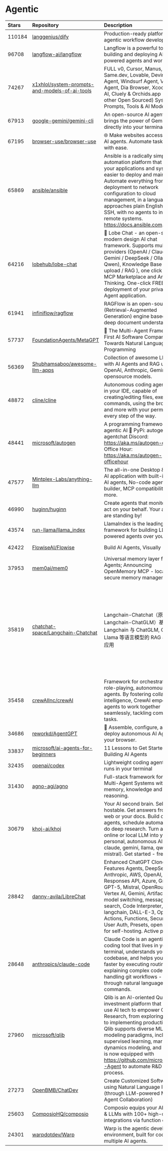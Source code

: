 
# Agentic

| Stars | Repository| Description | Language | Updated | Created|
| :- | :- | :- | :- | :- | :- |
|110184|[langgenius/dify](https://github.com/langgenius/dify)|Production-ready platform for agentic workflow development.|TypeScript|2025-08-08T07:39:31Z|2023-04-12T07:40:24Z|
|96708|[langflow-ai/langflow](https://github.com/langflow-ai/langflow)|Langflow is a powerful tool for building and deploying AI-powered agents and workflows.|Python|2025-08-08T07:45:31Z|2023-02-08T22:28:03Z|
|74267|[x1xhlol/system-prompts-and-models-of-ai-tools](https://github.com/x1xhlol/system-prompts-and-models-of-ai-tools)|FULL v0, Cursor, Manus, Same.dev, Lovable, Devin, Replit Agent, Windsurf Agent, VSCode Agent, Dia Browser, Xcode, Trae AI, Cluely & Orchids.app (And other Open Sourced) System Prompts, Tools & AI Models.|/|2025-08-08T07:38:31Z|2025-03-05T16:38:29Z|
|67913|[google-gemini/gemini-cli](https://github.com/google-gemini/gemini-cli)|An open-source AI agent that brings the power of Gemini directly into your terminal.|TypeScript|2025-08-08T07:46:02Z|2025-04-17T17:04:31Z|
|67195|[browser-use/browser-use](https://github.com/browser-use/browser-use)|🌐 Make websites accessible for AI agents. Automate tasks online with ease.|Python|2025-08-08T07:40:32Z|2024-10-31T16:00:56Z|
|65869|[ansible/ansible](https://github.com/ansible/ansible)|Ansible is a radically simple IT automation platform that makes your applications and systems easier to deploy and maintain. Automate everything from code deployment to network configuration to cloud management, in a language that approaches plain English, using SSH, with no agents to install on remote systems. https://docs.ansible.com.|Python|2025-08-08T07:36:33Z|2012-03-06T14:58:02Z|
|64216|[lobehub/lobe-chat](https://github.com/lobehub/lobe-chat)|🤯 Lobe Chat - an open-source, modern design AI chat framework. Supports multiple AI providers (OpenAI / Claude 4 / Gemini / DeepSeek / Ollama / Qwen), Knowledge Base (file upload / RAG ), one click install MCP Marketplace and Artifacts / Thinking. One-click FREE deployment of your private AI Agent application.|TypeScript|2025-08-08T07:42:35Z|2023-05-21T07:19:12Z|
|61941|[infiniflow/ragflow](https://github.com/infiniflow/ragflow)|RAGFlow is an open-source RAG (Retrieval-Augmented Generation) engine based on deep document understanding.|TypeScript|2025-08-08T07:44:31Z|2023-12-12T06:13:13Z|
|57737|[FoundationAgents/MetaGPT](https://github.com/FoundationAgents/MetaGPT)|🌟 The Multi-Agent Framework: First AI Software Company, Towards Natural Language Programming|Python|2025-08-08T07:44:40Z|2023-06-30T09:04:55Z|
|56369|[Shubhamsaboo/awesome-llm-apps](https://github.com/Shubhamsaboo/awesome-llm-apps)|Collection of awesome LLM apps with AI Agents and RAG using OpenAI, Anthropic, Gemini and opensource models.|Python|2025-08-08T07:39:35Z|2024-04-29T05:30:25Z|
|48872|[cline/cline](https://github.com/cline/cline)|Autonomous coding agent right in your IDE, capable of creating/editing files, executing commands, using the browser, and more with your permission every step of the way.|TypeScript|2025-08-08T07:45:31Z|2024-07-06T07:28:10Z|
|48441|[microsoft/autogen](https://github.com/microsoft/autogen)|A programming framework for agentic AI 🤖 PyPi: autogen-agentchat Discord: https://aka.ms/autogen-discord Office Hour: https://aka.ms/autogen-officehour|Python|2025-08-08T07:44:31Z|2023-08-18T11:43:45Z|
|47577|[Mintplex-Labs/anything-llm](https://github.com/Mintplex-Labs/anything-llm)|The all-in-one Desktop & Docker AI application with built-in RAG, AI agents, No-code agent builder, MCP compatibility,  and more.|JavaScript|2025-08-08T06:53:22Z|2023-06-04T02:29:14Z|
|46990|[huginn/huginn](https://github.com/huginn/huginn)|Create agents that monitor and act on your behalf.  Your agents are standing by!|Ruby|2025-08-08T02:38:47Z|2013-03-10T06:00:31Z|
|43574|[run-llama/llama_index](https://github.com/run-llama/llama_index)|LlamaIndex is the leading framework for building LLM-powered agents over your data.|Python|2025-08-08T07:45:56Z|2022-11-02T04:24:54Z|
|42422|[FlowiseAI/Flowise](https://github.com/FlowiseAI/Flowise)|Build AI Agents, Visually|TypeScript|2025-08-08T07:39:26Z|2023-03-31T12:23:09Z|
|37953|[mem0ai/mem0](https://github.com/mem0ai/mem0)|Universal memory layer for AI Agents; Announcing OpenMemory MCP - local and secure memory management.|Python|2025-08-08T07:35:35Z|2023-06-20T08:58:36Z|
|35819|[chatchat-space/Langchain-Chatchat](https://github.com/chatchat-space/Langchain-Chatchat)|Langchain-Chatchat（原Langchain-ChatGLM）基于 Langchain 与 ChatGLM, Qwen 与 Llama 等语言模型的 RAG 与 Agent 应用 | Langchain-Chatchat (formerly langchain-ChatGLM), local knowledge based LLM (like ChatGLM, Qwen and Llama) RAG and Agent app with langchain |TypeScript|2025-08-08T01:39:23Z|2023-03-31T12:12:45Z|
|35458|[crewAIInc/crewAI](https://github.com/crewAIInc/crewAI)|Framework for orchestrating role-playing, autonomous AI agents. By fostering collaborative intelligence, CrewAI empowers agents to work together seamlessly, tackling complex tasks.|Python|2025-08-08T07:18:04Z|2023-10-27T03:26:59Z|
|34686|[reworkd/AgentGPT](https://github.com/reworkd/AgentGPT)|🤖 Assemble, configure, and deploy autonomous AI Agents in your browser.|TypeScript|2025-08-08T07:18:13Z|2023-04-07T02:29:19Z|
|33837|[microsoft/ai-agents-for-beginners](https://github.com/microsoft/ai-agents-for-beginners)|11 Lessons to Get Started Building AI Agents|Jupyter Notebook|2025-08-08T07:41:38Z|2024-11-28T10:42:52Z|
|32435|[openai/codex](https://github.com/openai/codex)|Lightweight coding agent that runs in your terminal|Rust|2025-08-08T07:40:32Z|2025-04-13T05:37:54Z|
|31430|[agno-agi/agno](https://github.com/agno-agi/agno)|Full-stack framework for building Multi-Agent Systems with memory, knowledge and reasoning.|Python|2025-08-08T07:42:05Z|2022-05-04T15:23:02Z|
|30679|[khoj-ai/khoj](https://github.com/khoj-ai/khoj)|Your AI second brain. Self-hostable. Get answers from the web or your docs. Build custom agents, schedule automations, do deep research. Turn any online or local LLM into your personal, autonomous AI (gpt, claude, gemini, llama, qwen, mistral). Get started - free.|Python|2025-08-08T07:10:26Z|2021-08-16T01:48:44Z|
|28842|[danny-avila/LibreChat](https://github.com/danny-avila/LibreChat)|Enhanced ChatGPT Clone: Features Agents, DeepSeek, Anthropic, AWS, OpenAI, Responses API, Azure, Groq, o1, GPT-5, Mistral, OpenRouter, Vertex AI, Gemini, Artifacts, AI model switching, message search, Code Interpreter, langchain, DALL-E-3, OpenAPI Actions, Functions, Secure Multi-User Auth, Presets, open-source for self-hosting. Active project.|TypeScript|2025-08-08T06:52:41Z|2023-02-12T01:06:52Z|
|28648|[anthropics/claude-code](https://github.com/anthropics/claude-code)|Claude Code is an agentic coding tool that lives in your terminal, understands your codebase, and helps you code faster by executing routine tasks, explaining complex code, and handling git workflows - all through natural language commands.|PowerShell|2025-08-08T07:37:26Z|2025-02-22T17:41:21Z|
|27960|[microsoft/qlib](https://github.com/microsoft/qlib)|Qlib is an AI-oriented Quant investment platform that aims to use AI tech to empower Quant Research, from exploring ideas to implementing productions. Qlib supports diverse ML modeling paradigms, including supervised learning, market dynamics modeling, and RL, and is now equipped with https://github.com/microsoft/RD-Agent to automate R&D process.|Python|2025-08-08T07:32:05Z|2020-08-14T06:46:00Z|
|27273|[OpenBMB/ChatDev](https://github.com/OpenBMB/ChatDev)|Create Customized Software using Natural Language Idea (through LLM-powered Multi-Agent Collaboration)|Python|2025-08-08T05:18:27Z|2023-08-28T02:18:13Z|
|25603|[ComposioHQ/composio](https://github.com/ComposioHQ/composio)|Composio equips your AI agents & LLMs with 100+ high-quality integrations via function calling|TypeScript|2025-08-08T07:46:07Z|2024-02-23T13:58:27Z|
|24301|[warpdotdev/Warp](https://github.com/warpdotdev/Warp)|Warp is the agentic development environment, built for coding with multiple AI agents.|/|2025-08-08T07:42:10Z|2021-07-08T18:48:08Z|